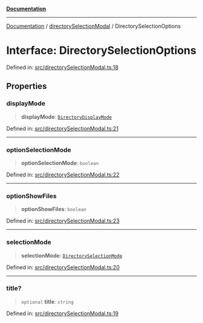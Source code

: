 [**Documentation**](../../README.md)

***

[Documentation](../../README.md) / [directorySelectionModal](../README.md) / DirectorySelectionOptions

# Interface: DirectorySelectionOptions

Defined in: [src/directorySelectionModal.ts:18](https://github.com/Christian-Me/folder-to-tags-plugin/blob/1b47fd7d007d2f33409aeb5e2ff62bca31adb1cf/src/directorySelectionModal.ts#L18)

## Properties

### displayMode

> **displayMode**: [`DirectoryDisplayMode`](../type-aliases/DirectoryDisplayMode.md)

Defined in: [src/directorySelectionModal.ts:21](https://github.com/Christian-Me/folder-to-tags-plugin/blob/1b47fd7d007d2f33409aeb5e2ff62bca31adb1cf/src/directorySelectionModal.ts#L21)

***

### optionSelectionMode

> **optionSelectionMode**: `boolean`

Defined in: [src/directorySelectionModal.ts:22](https://github.com/Christian-Me/folder-to-tags-plugin/blob/1b47fd7d007d2f33409aeb5e2ff62bca31adb1cf/src/directorySelectionModal.ts#L22)

***

### optionShowFiles

> **optionShowFiles**: `boolean`

Defined in: [src/directorySelectionModal.ts:23](https://github.com/Christian-Me/folder-to-tags-plugin/blob/1b47fd7d007d2f33409aeb5e2ff62bca31adb1cf/src/directorySelectionModal.ts#L23)

***

### selectionMode

> **selectionMode**: [`DirectorySelectionMode`](../type-aliases/DirectorySelectionMode.md)

Defined in: [src/directorySelectionModal.ts:20](https://github.com/Christian-Me/folder-to-tags-plugin/blob/1b47fd7d007d2f33409aeb5e2ff62bca31adb1cf/src/directorySelectionModal.ts#L20)

***

### title?

> `optional` **title**: `string`

Defined in: [src/directorySelectionModal.ts:19](https://github.com/Christian-Me/folder-to-tags-plugin/blob/1b47fd7d007d2f33409aeb5e2ff62bca31adb1cf/src/directorySelectionModal.ts#L19)
